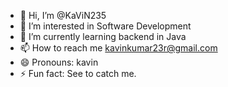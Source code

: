 - 👋 Hi, I’m @KaViN235
- 👀 I’m interested in Software Development
- 🌱 I’m currently learning backend in Java
- 📫 How to reach me kavinkumar23r@gmail.com
- 😄 Pronouns: kavin
- ⚡ Fun fact: See to catch me.  

<!---
KaViN235/KaViN235 is a ✨ special ✨ repository because its `README.md` (this file) appears on your GitHub profile.
You can click the Preview link to take a look at your changes.
--->
